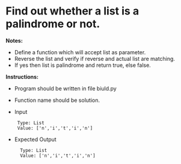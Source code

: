 # Find out whether a list is a palindrome or not.

**Notes:**
* Define a function which will accept list as parameter.
* Reverse the list and verify if reverse and actual list are matching.
* If yes then list is palindrome and return true, else false.

**Instructions:**
* Program should be written in file biuld.py
* Function name should be solution.
* Input 
      
       Type: List
       Value: ['n','i','t','i','n']
       
* Expected Output

        Type: List
        Value: ['n','i','t','i','n']
